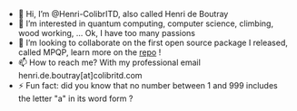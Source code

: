 - 👋 Hi, I’m @Henri-ColibrITD, also called Henri de Boutray
- 👀 I’m interested in quantum computing, computer science, climbing, wood working, ... Ok, I have too many passions
- 💞️ I’m looking to collaborate on the first open source package I released, called MPQP, learn more on the [repo](https://github.com/ColibrITD-SAS/mpqp) !
- 📫 How to reach me? With my professional email henri.de.boutray\[at\]colibritd.com
- ⚡ Fun fact: did you know that no number between 1 and 999 includes the letter "a" in its word form ?
